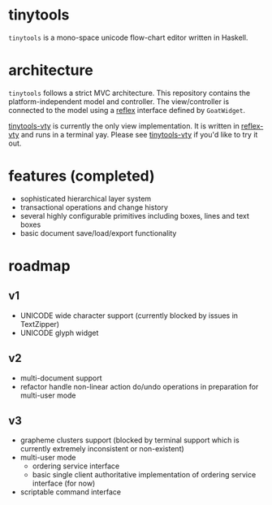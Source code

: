 # tinytools
`tinytools` is a mono-space unicode flow-chart editor written in Haskell.

# architecture
`tinytools` follows a strict MVC architecture. This repository contains the platform-independent model and controller.
The view/controller is connected to the model using a [reflex](https://github.com/reflex-frp/reflex) interface defined by `GoatWidget`.

[tinytools-vty](https://github.com/pdlla/tinytools-vty) is currently the only view implementation. It is written in [reflex-vty](https://github.com/reflex-frp/reflex-vty) and runs in a terminal yay. Please see [tinytools-vty](https://github.com/pdlla/tinytools-vty) if you'd like to try it out.

# features (completed)
- sophisticated hierarchical layer system
- transactional operations and change history
- several highly configurable primitives including boxes, lines and text boxes
- basic document save/load/export functionality

# roadmap

## v1
- UNICODE wide character support (currently blocked by issues in TextZipper)
- UNICODE glyph widget

## v2
- multi-document support
- refactor handle non-linear action do/undo operations in preparation for multi-user mode

## v3
- grapheme clusters support (blocked by terminal support which is currently extremely inconsistent or non-existent)
- multi-user mode
  - ordering service interface
  - basic single client authoritative implementation of ordering service interface (for now)
- scriptable command interface
